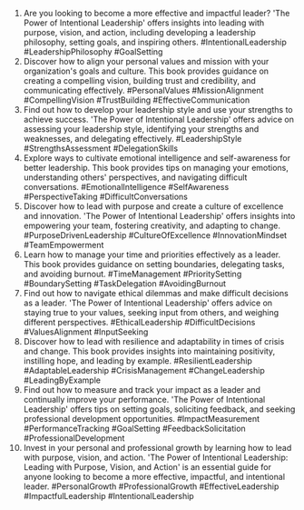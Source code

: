 1. Are you looking to become a more effective and impactful leader? 'The Power of Intentional Leadership' offers insights into leading with purpose, vision, and action, including developing a leadership philosophy, setting goals, and inspiring others. #IntentionalLeadership #LeadershipPhilosophy #GoalSetting
2. Discover how to align your personal values and mission with your organization's goals and culture. This book provides guidance on creating a compelling vision, building trust and credibility, and communicating effectively. #PersonalValues #MissionAlignment #CompellingVision #TrustBuilding #EffectiveCommunication
3. Find out how to develop your leadership style and use your strengths to achieve success. 'The Power of Intentional Leadership' offers advice on assessing your leadership style, identifying your strengths and weaknesses, and delegating effectively. #LeadershipStyle #StrengthsAssessment #DelegationSkills
4. Explore ways to cultivate emotional intelligence and self-awareness for better leadership. This book provides tips on managing your emotions, understanding others' perspectives, and navigating difficult conversations. #EmotionalIntelligence #SelfAwareness #PerspectiveTaking #DifficultConversations
5. Discover how to lead with purpose and create a culture of excellence and innovation. 'The Power of Intentional Leadership' offers insights into empowering your team, fostering creativity, and adapting to change. #PurposeDrivenLeadership #CultureOfExcellence #InnovationMindset #TeamEmpowerment
6. Learn how to manage your time and priorities effectively as a leader. This book provides guidance on setting boundaries, delegating tasks, and avoiding burnout. #TimeManagement #PrioritySetting #BoundarySetting #TaskDelegation #AvoidingBurnout
7. Find out how to navigate ethical dilemmas and make difficult decisions as a leader. 'The Power of Intentional Leadership' offers advice on staying true to your values, seeking input from others, and weighing different perspectives. #EthicalLeadership #DifficultDecisions #ValuesAlignment #InputSeeking
8. Discover how to lead with resilience and adaptability in times of crisis and change. This book provides insights into maintaining positivity, instilling hope, and leading by example. #ResilientLeadership #AdaptableLeadership #CrisisManagement #ChangeLeadership #LeadingByExample
9. Find out how to measure and track your impact as a leader and continually improve your performance. 'The Power of Intentional Leadership' offers tips on setting goals, soliciting feedback, and seeking professional development opportunities. #ImpactMeasurement #PerformanceTracking #GoalSetting #FeedbackSolicitation #ProfessionalDevelopment
10. Invest in your personal and professional growth by learning how to lead with purpose, vision, and action. 'The Power of Intentional Leadership: Leading with Purpose, Vision, and Action' is an essential guide for anyone looking to become a more effective, impactful, and intentional leader. #PersonalGrowth #ProfessionalGrowth #EffectiveLeadership #ImpactfulLeadership #IntentionalLeadership
